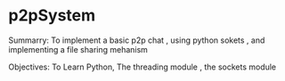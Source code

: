 # p2pSystem
Summarry:
To implement a basic p2p chat , using python sokets , and implementing a file sharing mehanism

Objectives:
To Learn Python, The threading module , the sockets module 
